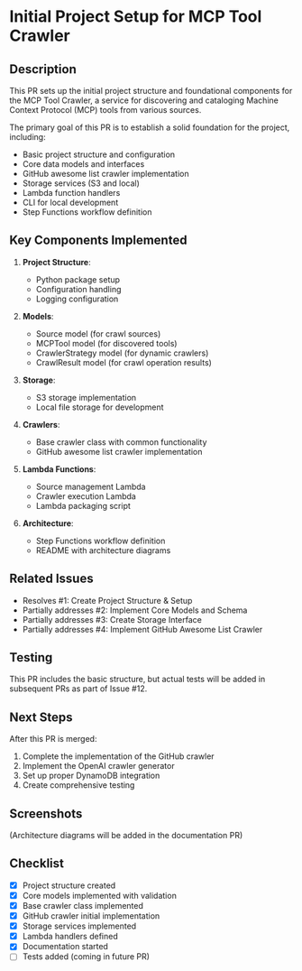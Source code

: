 # Initial Project Setup for MCP Tool Crawler

## Description

This PR sets up the initial project structure and foundational components for the MCP Tool Crawler, a service for discovering and cataloging Machine Context Protocol (MCP) tools from various sources.

The primary goal of this PR is to establish a solid foundation for the project, including:

- Basic project structure and configuration
- Core data models and interfaces
- GitHub awesome list crawler implementation
- Storage services (S3 and local)
- Lambda function handlers
- CLI for local development
- Step Functions workflow definition

## Key Components Implemented

1. **Project Structure**:
   - Python package setup
   - Configuration handling
   - Logging configuration

2. **Models**:
   - Source model (for crawl sources)
   - MCPTool model (for discovered tools)
   - CrawlerStrategy model (for dynamic crawlers)
   - CrawlResult model (for crawl operation results)

3. **Storage**:
   - S3 storage implementation
   - Local file storage for development

4. **Crawlers**:
   - Base crawler class with common functionality
   - GitHub awesome list crawler implementation

5. **Lambda Functions**:
   - Source management Lambda
   - Crawler execution Lambda
   - Lambda packaging script

6. **Architecture**:
   - Step Functions workflow definition
   - README with architecture diagrams

## Related Issues

- Resolves #1: Create Project Structure & Setup
- Partially addresses #2: Implement Core Models and Schema
- Partially addresses #3: Create Storage Interface
- Partially addresses #4: Implement GitHub Awesome List Crawler

## Testing

This PR includes the basic structure, but actual tests will be added in subsequent PRs as part of Issue #12.

## Next Steps

After this PR is merged:
1. Complete the implementation of the GitHub crawler
2. Implement the OpenAI crawler generator
3. Set up proper DynamoDB integration
4. Create comprehensive testing

## Screenshots

(Architecture diagrams will be added in the documentation PR)

## Checklist

- [x] Project structure created
- [x] Core models implemented with validation
- [x] Base crawler class implemented
- [x] GitHub crawler initial implementation
- [x] Storage services implemented
- [x] Lambda handlers defined
- [x] Documentation started
- [ ] Tests added (coming in future PR)